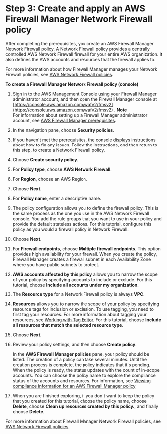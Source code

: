 # Step 3: Create and apply an AWS Firewall Manager Network Firewall policy<a name="get-started-fms-network-firewall-create-policy"></a>

After completing the prerequisites, you create an AWS Firewall Manager Network Firewall policy\. A Network Firewall policy provides a centrally controlled AWS Network Firewall firewall for your entire AWS organization\. It also defines the AWS accounts and resources that the firewall applies to\. 

For more information about how Firewall Manager manages your Network Firewall policies, see [AWS Network Firewall policies](network-firewall-policies.md)\.<a name="get-started-fms-network-firewall-create-policy-procedure"></a>

**To create a Firewall Manager Network Firewall policy \(console\)**

1. Sign in to the AWS Management Console using your Firewall Manager administrator account, and then open the Firewall Manager console at [https://console.aws.amazon.com/wafv2/fmsv2](https://console.aws.amazon.com/wafv2/fmsv2) \. 
**Note**  
For information about setting up a Firewall Manager administrator account, see [AWS Firewall Manager prerequisites](fms-prereq.md)\.

1. In the navigation pane, choose **Security policies**\. 

1. If you haven't met the prerequisites, the console displays instructions about how to fix any issues\. Follow the instructions, and then return to this step, to create a Network Firewall policy\. 

1. Choose **Create security policy**\.

1. For **Policy type**, choose **AWS Network Firewall**\. 

1. For **Region**, choose an AWS Region\. 

1. Choose **Next**\.

1. For **Policy name**, enter a descriptive name\. 

1. The policy configuration allows you to define the firewall policy\. This is the same process as the one you use in the AWS Network Firewall console\. You add the rule groups that you want to use in your policy and provide the default stateless actions\. For this tutorial, configure this policy as you would a firewall policy in Network Firewall\. 

1. Choose **Next**\.

1. For **Firewall endpoints**, choose **Multiple firewall endpoints**\. This option provides high availability for your firewall\. When you create the policy, Firewall Manager creates a firewall subnet in each Availability Zone where you have public subnets to protect\. 

1. **AWS accounts affected by this policy** allows you to narrow the scope of your policy by specifying accounts to include or exclude\. For this tutorial, choose **Include all accounts under my organization**\. 

1. The **Resource type** for a Network Firewall policy is always **VPC**\. 

1. **Resources** allows you to narrow the scope of your policy by specifying resource tags for inclusion or exclusion\. To use tagging, you need to first tag your resources\. For more information about tagging your resources, see [Working with Tag Editor](https://docs.aws.amazon.com/awsconsolehelpdocs/latest/gsg/tag-editor.html)\. For this tutorial, choose **Include all resources that match the selected resource type**\. 

1. Choose **Next**\.

1. Review your policy settings, and then choose **Create policy**\.

   In the **AWS Firewall Manager policies** pane, your policy should be listed\. The creation of a policy can take several minutes\. Until the creation process is complete, the policy indicates that it's pending\. When the policy is ready, the status updates with the count of in\-scope accounts\. You can choose the policy name to explore the compliance status of the accounts and resources\. For information, see [Viewing compliance information for an AWS Firewall Manager policy](fms-compliance.md)

1. When you are finished exploring, if you don't want to keep the policy that you created for this tutorial, choose the policy name, choose **Delete**, choose **Clean up resources created by this policy\.**, and finally choose **Delete**\. 

For more information about Firewall Manager Network Firewall policies, see [AWS Network Firewall policies](network-firewall-policies.md)\.